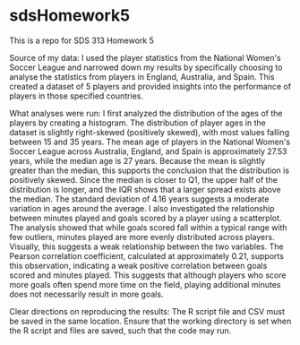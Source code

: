 # sdsHomework5
This is a repo for SDS 313 Homework 5

Source of my data:
I used the player statistics from the National Women's Soccer League and narrowed down my results by specifically choosing to analyse the statistics from players in England, Australia, and Spain. This created a dataset of 5 players and provided insights into the performance of players in those specified countries. 

What analyses were run:
I first analyzed the distribution of the ages of the players by creating a histogram. The distribution of player ages in the dataset is slightly right-skewed (positively skewed), with most values falling between 15 and 35 years. The mean age of players in the National Women's Soccer League across Australia, England, and Spain is approximately 27.53 years, while the median age is 27 years. Because the mean is slightly greater than the median, this supports the conclusion that the distribution is positively skewed. Since the median is closer to Q1, the upper half of the distribution is longer, and the IQR shows that a larger spread exists above the median. The standard deviation of 4.16 years suggests a moderate variation in ages around the average.
I also investigated the relationship between minutes played and goals scored by a player using a scatterplot. The analysis showed that while goals scored fall within a typical range with few outliers, minutes played are more evenly distributed across players. Visually, this suggests a weak relationship between the two variables. The Pearson correlation coefficient, calculated at approximately 0.21, supports this observation, indicating a weak positive correlation between goals scored and minutes played. This suggests that although players who score more goals often spend more time on the field, playing additional minutes does not necessarily result in more goals.

Clear directions on reproducing the results:
The R script file and CSV must be saved in the same location. Ensure that the working directory is set when the R script and files are saved, such that the code may run.
